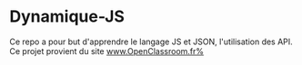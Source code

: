 # Dynamique-JS
 Ce repo a pour but d'apprendre le langage JS et JSON, l'utilisation des API. Ce projet provient du site www.OpenClassroom.fr%